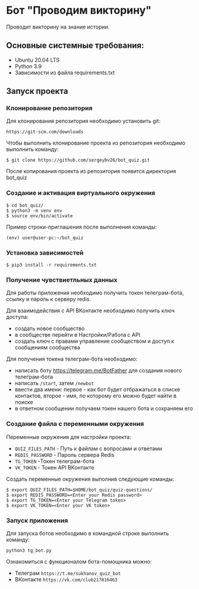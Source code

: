 # Бот "Проводим викторину"
Проводит викторину на знание истории.
## Основные системные требования:
* Ubuntu 20.04 LTS
* Python 3.9
* Зависимости из файла requirements.txt

## Запуск проекта
### Клонирование репозитория
Для клонирования репозитория необходимо установить git:
```shell
https://git-scm.com/downloads
```
Чтобы выполнить клонирование проекта из репозитория необходимо выполнить команду:
```shell
$ git clone https://github.com/sergeybv26/bot_quiz.git
```
После копирования проекта из репозитория появится директория bot_quiz

### Создание и активация виртуального окружения
```shell
$ cd bot_quiz/
$ python3 -m venv env
$ source env/bin/activate
```
Пример строки-приглашения после выполнения команды:
```shell
(env) user@user-pc:~/bot_quiz
```
### Установка зависимостей
```shell
$ pip3 install -r requirements.txt
```

### Получение чувствиетльных данных
Для работы приложения необходимо получить токен телеграм-бота, ссылку и пароль к серверу redis.

Для взаимодействия с API ВКонтакте необходимо получить ключ доступа:
* создать новое сообщество
* в сообществе перейти в Настройки/Работа с API
* создать ключ с правами управление сообществом и доступ к сообщениям сообщества

Для получения токена телеграм-бота необходимо:
* написать боту https://telegram.me/BotFather для создания нового телеграм-бота
* написать ```/start```, затем ```/newbot```
* ввести два имени: первое - как бот будет отбражаться в списке контактов, второе - имя, по которому его можно будет найти в поиске
* в ответном сообщении получаем токен нашего бота и сохраняем его

### Создание файла с переменными окружения
Переменные окружения для настройки проекта:
* ```QUIZ_FILES_PATH``` - Путь к файлам с вопросами и ответами
* ```REDIS_PASSWORD``` - Пароль сервера Redis
* ```TG_TOKEN``` -Токен телеграм-бота
* ```VK_TOKEN``` - Токен API ВКонтакте

Создать переменные окружения выполнив следующие команды:
```shell
$ export QUIZ_FILES_PATH=$HOME/bot_quiz/quiz-questions/
$ export REDIS_PASSWORD=<Enter your Redis password>
$ export TG_TOKEN=<Enter your Telegram token>
$ export VK_TOKEN=<Enter your VK token>
```

### Запуск приложения

Для запуска ботов необходимо в командной строке выполнить команду:
```shell
python3 tg_bot.py
```

Ознакомиться с функционалом бота-помощника можно:
* Телеграм ```https://t.me/sukhanov_quiz_bot```
* ВКонтакте ```https://vk.com/club217816463```
